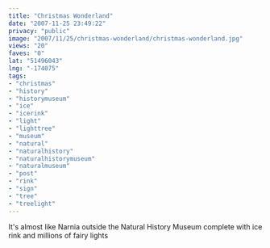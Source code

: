 ```yaml
---
title: "Christmas Wonderland"
date: "2007-11-25 23:49:22"
privacy: "public"
image: "2007/11/25/christmas-wonderland/christmas-wonderland.jpg"
views: "20"
faves: "0"
lat: "51496043"
lng: "-174075"
tags:
- "christmas"
- "history"
- "historymuseum"
- "ice"
- "icerink"
- "light"
- "lighttree"
- "museum"
- "natural"
- "naturalhistory"
- "naturalhistorymuseum"
- "naturalmuseum"
- "post"
- "rink"
- "sign"
- "tree"
- "treelight"
---
```

It's almost like Narnia outside the Natural History Museum complete with ice rink and millions of fairy lights
